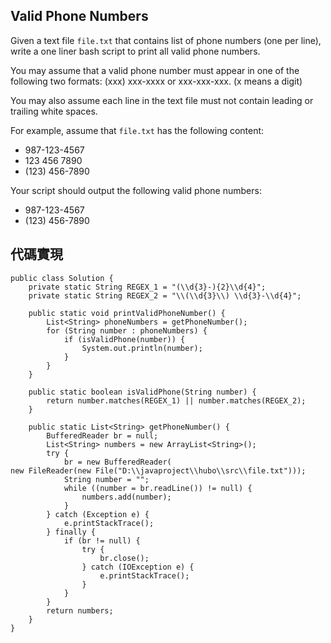 ## Valid Phone Numbers

Given a text file ``file.txt`` that contains list of phone numbers (one per line), write a one liner bash script to print all valid phone numbers.

You may assume that a valid phone number must appear in one of the following two formats: (xxx) xxx-xxxx or xxx-xxx-xxx. (x means a digit)

You may also assume each line in the text file must not contain leading or trailing white spaces.

For example, assume that ``file.txt`` has the following content:

- 987-123-4567
- 123 456 7890
- (123) 456-7890

Your script should output the following valid phone numbers:

- 987-123-4567
- (123) 456-7890

## 代碼實現

```
public class Solution {	
    private static String REGEX_1 = "(\\d{3}-){2}\\d{4}";
    private static String REGEX_2 = "\\(\\d{3}\\) \\d{3}-\\d{4}";

    public static void printValidPhoneNumber() {
        List<String> phoneNumbers = getPhoneNumber();
        for (String number : phoneNumbers) {
            if (isValidPhone(number)) {
                System.out.println(number);
            }
        }
    }

    public static boolean isValidPhone(String number) {
        return number.matches(REGEX_1) || number.matches(REGEX_2);
    }

    public static List<String> getPhoneNumber() {
        BufferedReader br = null;
        List<String> numbers = new ArrayList<String>();
        try {
            br = new BufferedReader(
new FileReader(new File("D:\\javaproject\\hubo\\src\\file.txt")));
            String number = "";
            while ((number = br.readLine()) != null) {
                numbers.add(number);
            }
        } catch (Exception e) {
            e.printStackTrace();
        } finally {
            if (br != null) {
                try {
                    br.close();
                } catch (IOException e) {
                    e.printStackTrace();
                }
            }
        }
        return numbers;
    }
}

```

